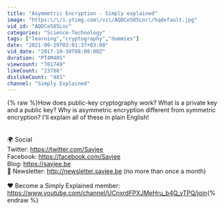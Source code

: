 ```yaml
---
title: "Asymmetric Encryption - Simply explained"
image: "https:\/\/i.ytimg.com\/vi\/AQDCe585Lnc\/hqdefault.jpg"
vid_id: "AQDCe585Lnc"
categories: "Science-Technology"
tags: ["learning","cryptography","dummies"]
date: "2021-09-29T03:01:37+03:00"
vid_date: "2017-10-30T08:00:00Z"
duration: "PT4M40S"
viewcount: "781749"
likeCount: "23788"
dislikeCount: "481"
channel: "Simply Explained"
---
```

{% raw %}How does public-key cryptography work? What is a private key and a public key? Why is asymmetric encryption different from symmetric encryption? I'll explain all of these in plain English!<br /><br /><br />🌍 Social<br />Twitter: <a rel="nofollow" target="blank" href="https://twitter.com/Savjee">https://twitter.com/Savjee</a><br />Facebook: <a rel="nofollow" target="blank" href="https://facebook.com/Savjee">https://facebook.com/Savjee</a><br />Blog: <a rel="nofollow" target="blank" href="https://savjee.be">https://savjee.be</a><br />💌  Newsletter: <a rel="nofollow" target="blank" href="http://newsletter.savjee.be">http://newsletter.savjee.be</a> (no more than once a month)<br /><br />❤️ Become a Simply Explained member: <a rel="nofollow" target="blank" href="https://www.youtube.com/channel/UCnxrdFPXJMeHru_b4Q_vTPQ/join">https://www.youtube.com/channel/UCnxrdFPXJMeHru_b4Q_vTPQ/join</a>{% endraw %}
